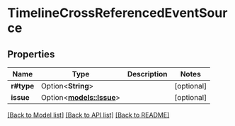 # TimelineCrossReferencedEventSource

## Properties

Name | Type | Description | Notes
------------ | ------------- | ------------- | -------------
**r#type** | Option<**String**> |  | [optional]
**issue** | Option<[**models::Issue**](issue.md)> |  | [optional]

[[Back to Model list]](../README.md#documentation-for-models) [[Back to API list]](../README.md#documentation-for-api-endpoints) [[Back to README]](../README.md)


